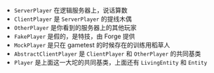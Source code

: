 - `ServerPlayer` 在逻辑服务器上，说话算数
- `ClientPlayer` 是 `ServerPlayer` 的提线木偶
- `OtherPlayer` 是你看到的服务器上的其他玩家
- `FakePlayer` 是假的，是特技，由 Forge 提供
- `MockPlayer` 是只在 gametest 的时候存在的训练用稻草人
- `AbstractClientPlayer` 是 `ClientPlayer` 和 `OtherPlayer` 的共同基类
- `Player` 是上面这一大坨的共同基类，上面还有 `LivingEntity` 和 `Entity`
